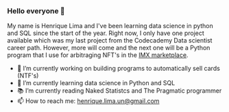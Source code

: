 ### Hello everyone 👋

My name is Henrique Lima and I've been learning data science in python and SQL since the start of the year.
Right now, I only have one project available which was my last project from the Codecademy Data scientist career path. However, more will come and the next one will be a Python program that I use for arbitraging NFT's in the [IMX marketplace](https://market.immutable.com/).

- 🔭 I’m currently working on building programs to automatically sell cards (NTF's)
- 🌱 I’m currently learning data science in Python and SQL
- 📚 I’m currently reading Naked Statistcs and The Pragmatic programmer
- 📫 How to reach me: henrique.lima.un@gmail.com

